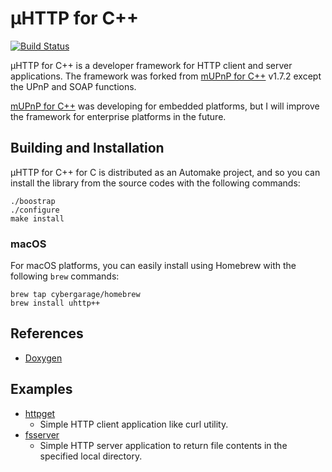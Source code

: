 # µHTTP for C++

[![Build Status](https://github.com/cybergarage/uhttp-cc/actions/workflows/make.yml/badge.svg)](https://github.com/cybergarage/uhttp-cc/actions/workflows/make.yml)

µHTTP for C++ is a developer framework for HTTP client and server applications. The framework was forked from [mUPnP for C++](https://github.com/cybergarage/mupnp-cc) v1.7.2 except the UPnP and SOAP functions.

[mUPnP for C++](https://github.com/cybergarage/mupnp-cc) was developing for embedded platforms, but I will improve the framework for enterprise platforms in the future.

## Building and Installation

µHTTP for C++ for C is distributed as an Automake project, and so you can install the library from the source codes with the following commands:

```
./boostrap
./configure
make install
```

### macOS

For macOS platforms, you can easily install using Homebrew with the following `brew` commands:

```
brew tap cybergarage/homebrew
brew install uhttp++
```
## References

- [Doxygen](http://cybergarage.github.io/uhttp-cc/)

## Examples

- [httpget](https://github.com/cybergarage/uhttp-cc/tree/master/examples/httpget) 
  - Simple HTTP client application like curl utility. 
- [fsserver](https://github.com/cybergarage/uhttp-cc/tree/master/examples/fsserver)
  - Simple HTTP server application to return file contents in the specified local directory.
